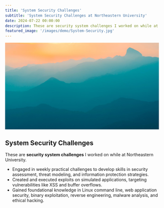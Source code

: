 ```yaml
---
title: 'System Security Challenges'
subtitle: 'System Security Challenges at Northeastern University'
date: 2024-07-22 00:00:00
description: These are security system challenges I worked on while at Northeastern University.
featured_image: '/images/demo/System-Security.jpg'
---
```


![](/images/demo/demo-landscape.jpg)

## System Security Challenges

These are **security system challenges** I worked on while at Northeastern University.

* Engaged in weekly practical challenges to develop skills in security assessment, threat modeling, and information protection strategies.
* Created and executed exploits on simulated applications, targeting vulnerabilities like XSS and buffer overflows.
* Gained foundational knowledge in Linux command line, web application security, binary exploitation, reverse engineering, malware analysis, and ethical hacking.

